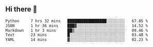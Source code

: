 ## Hi there 👋

<!--START_SECTION:waka-->

```txt
Python     7 hrs 32 mins   █████████████████░░░░░░░░   67.85 %
JSON       1 hr 36 mins    ███▓░░░░░░░░░░░░░░░░░░░░░   14.52 %
Markdown   1 hr 3 mins     ██▒░░░░░░░░░░░░░░░░░░░░░░   09.46 %
Text       23 mins         █░░░░░░░░░░░░░░░░░░░░░░░░   03.48 %
YAML       14 mins         ▓░░░░░░░░░░░░░░░░░░░░░░░░   02.23 %
```

<!--END_SECTION:waka-->

<!--
**OliverShang/OliverShang** is a ✨ _special_ ✨ repository because its `README.md` (this file) appears on your GitHub profile.

Here are some ideas to get you started:

- 🔭 I’m currently working on ...
- 🌱 I’m currently learning ...
- 👯 I’m looking to collaborate on ...
- 🤔 I’m looking for help with ...
- 💬 Ask me about ...
- 📫 How to reach me: ...
- 😄 Pronouns: ...
- ⚡ Fun fact: ...
-->
